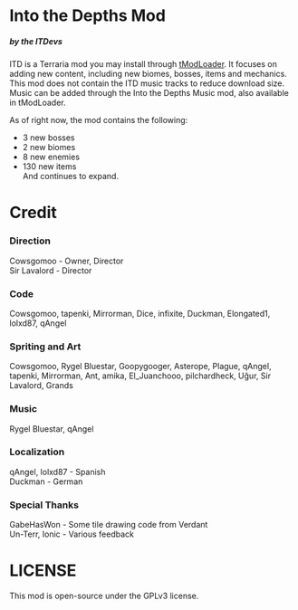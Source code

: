 ﻿# Into the Depths Mod
##### by the ITDevs
ITD is a Terraria mod you may install through [tModLoader](https://github.com/tModLoader/tModLoader). It focuses on adding new content, including new biomes, bosses, items and mechanics.
This mod does not contain the ITD music tracks to reduce download size. Music can be added through the Into the Depths Music mod, also available in tModLoader.

As of right now, the mod contains the following:
- 3 new bosses  
- 2 new biomes  
- 8 new enemies  
- 130 new items  
And continues to expand.

# Credit
### Direction
Cowsgomoo - Owner, Director  
Sir Lavalord - Director
### Code
Cowsgomoo, tapenki, Mirrorman, Dice, infixite, Duckman, Elongated1, lolxd87, qAngel
### Spriting and Art
Cowsgomoo, Rygel Bluestar, Goopygooger, Asterope, Plague, qAngel, tapenki, Mirrorman, Ant,  amika, El_Juanchooo, pilchardheck, Uğur, Sir Lavalord, Grands
### Music
Rygel Bluestar, qAngel
### Localization
qAngel, lolxd87 - Spanish  
Duckman - German
### Special Thanks
GabeHasWon - Some tile drawing code from Verdant  
Un-Terr, Ionic - Various feedback

# LICENSE
This mod is open-source under the GPLv3 license.